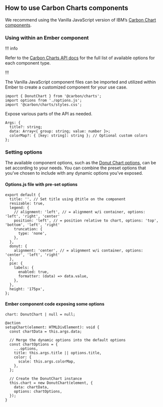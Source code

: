 ## How to use Carbon Charts components

We recommend using the Vanilla JavaScript version of IBM’s [Carbon Chart components](https://carbondesignsystem.com/data-visualization/chart-types/).

### Using within an Ember component

!!! info

Refer to the [Carbon Charts API docs](https://charts.carbondesignsystem.com/api/) for the full list of available options for each component type.

!!!

The Vanilla JavaScript component files can be imported and utilized within Ember to create a customized component for your use case.

```handlebars{data-execute=false}
import { DonutChart } from '@carbon/charts';
import options from './options.js';
import '@carbon/charts/styles.css';
```

Expose various parts of the API as needed.

```handlebars{data-execute=false}
Args: {
  title?: string;
  data: Array<{ group: string; value: number }>;
  colorMap?: { [key: string]: string }; // Optional custom colors
};
```

### Setting options

The available component options, such as the [Donut Chart options](https://charts.carbondesignsystem.com/api/interfaces/donutchartoptions), can be set according to your needs. You can combine the preset options that you’ve chosen to include with any dynamic options you’ve exposed.

#### Options.js file with pre-set options

```handlebars{data-execute=false}
export default {
  title: '', // Set title using @title on the component
  resizable: true,
  legend: {
    // alignment: 'left', // = alignment w/i container, options: 'left', 'right', 'center'
    position: 'left', // = position relative to chart, options: 'top', 'bottom', 'left', 'right'
    truncation: {
      type: 'none',
    },
  },
  donut: {
    alignment: 'center', // = alignment w/i container, options: 'center', 'left', 'right'
  },
  pie: {
    labels: {
      enabled: true,
      formatter: (data) => data.value,
    },
  },
  height: '175px',
};
```

#### Ember component code exposing some options

```handlebars{data-execute=false}
chart: DonutChart | null = null;

@action
setupChart(element: HTMLDivElement): void {
  const chartData = this.args.data;

  // Merge the dynamic options into the default options
  const chartOptions = {
    ...options,
    title: this.args.title || options.title,
    color: {
      scale: this.args.colorMap,
    },
  };

  // Create the DonutChart instance
  this.chart = new DonutChart(element, {
    data: chartData,
    options: chartOptions,
  });
}
```
